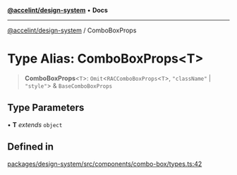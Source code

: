 [**@accelint/design-system**](../README.md) • **Docs**

***

[@accelint/design-system](../README.md) / ComboBoxProps

# Type Alias: ComboBoxProps\<T\>

> **ComboBoxProps**\<`T`\>: `Omit`\<`RACComboBoxProps`\<`T`\>, `"className"` \| `"style"`\> & `BaseComboBoxProps`

## Type Parameters

• **T** *extends* `object`

## Defined in

[packages/design-system/src/components/combo-box/types.ts:42](https://github.com/gohypergiant/standard-toolkit/blob/258694cea8ed8bbd956b3cf5da47c2c9debcf127/packages/design-system/src/components/combo-box/types.ts#L42)
